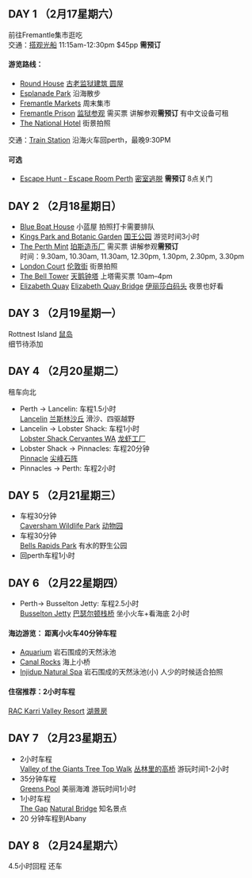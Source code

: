 ## DAY 1 （2月17星期六）  
前往Fremantle集市逛吃  
交通：[搭观光船](https://www.tripadvisor.com.au/AttractionProductReview-g255103-d11448853-One_way_or_Return_Sightseeing_Cruise_between_Perth_and_Fremantle-Perth_Greater_Per.html) 11:15am-12:30pm $45pp **需预订**  
#### 游览路线：
- [Round House](https://maps.app.goo.gl/EfECKzSSj5YpQCxH7) [古老监狱建筑 圆屋](https://you.ctrip.com/sight/fremantle813/1951904.html#ctm_ref=www_hp_bs_lst)  
- [Esplanade Park](https://maps.app.goo.gl/pngzrjKBcxAmnfkM9) 沿海散步
- [Fremantle Markets](https://maps.app.goo.gl/E3Xq3Lwt2shumoJZ8) 周末集市
- [Fremantle Prison](https://maps.app.goo.gl/MfN44fss2ryyQXVVA)  [监狱参观](https://you.ctrip.com/sight/fremantle813/25152.html#ctm_ref=www_hp_bs_lst) 需买票 讲解参观**需预订** 有中文设备可租  
- [The National Hotel](https://maps.app.goo.gl/gnKAM8jxiECA3Pnz7) 街景拍照  

交通：[Train Station](https://maps.app.goo.gl/hr5Gg1Px9mwCoJGy8) 沿海火车回perth，最晚9:30PM  

#### 可选
- [Escape Hunt - Escape Room Perth](https://maps.app.goo.gl/PmydFB2PJiRMnA2Z6)  [密室逃脱](https://escapehunt.com/au/perth/)  **需预订**  8点关门  

## DAY 2 （2月18星期日）  
- [Blue Boat House](https://maps.app.goo.gl/qVLeuSMJs781cLR29) 小蓝屋 拍照打卡需要排队  
- [Kings Park and Botanic Garden](https://maps.app.goo.gl/dP7FMf45LNK62a4eA)  [国王公园](https://you.ctrip.com/sight/kingspark2125347/1484437.html)  游览时间3小时  
- [The Perth Mint](https://maps.app.goo.gl/bwYiPC1hqXA9Kcfk7)  [珀斯造币厂](https://you.ctrip.com/sight/eastperth1466703/21371.html#ctm_ref=www_hp_bs_lst)  需买票 讲解参观**需预订**  
  时间：9.30am, 10.30am, 11.30am, 12.30pm, 1.30pm, 2.30pm, 3.30pm  
- [London Court](https://maps.app.goo.gl/mkb6WDk6CjecTVVc9)  [伦敦街](https://you.ctrip.com/sight/perth2014499/1484475.html#ctm_ref=www_hp_bs_lst)  街景拍照   
- [The Bell Tower](https://maps.app.goo.gl/Ugvv4rdCLkciUHpL6)  [天鹅钟塔](https://you.ctrip.com/sight/perth2014499/1484434.html#ctm_ref=www_hp_bs_lst)  上塔需买票 10am–4pm  
- [Elizabeth Quay](https://maps.app.goo.gl/R3E8v6Lm6vdNKdJz6)  [Elizabeth Quay Bridge](https://maps.app.goo.gl/PDPHLPD5NXUiofi79)   [伊丽莎白码头](https://you.ctrip.com/sight/perth2014499/4931396.html) 夜景也好看    


## DAY 3 （2月19星期一）  

Rottnest Island [鼠岛](https://you.ctrip.com/sight/rottnestisland16918/25729.html)  
细节待添加

## DAY 4 （2月20星期二）    
租车向北
- Perth -> Lancelin: 车程1.5小时  
  [Lancelin](https://maps.app.goo.gl/A4p6ccFvzvza36SZ6) [兰斯林沙丘](https://www.tripadvisor.cn/Attraction_Review-g495064-d4556596-Reviews-Lancelin_Sand_Dunes-Lancelin_Western_Australia.html)  滑沙、四驱越野  
- Lancelin -> Lobster Shack: 车程1小时  
  [Lobster Shack Cervantes WA](https://maps.app.goo.gl/XqVvSRSBPLZUGMucA)  [龙虾工厂](https://you.ctrip.com/sight/cervantes16951/4885656.html)  
- Lobster Shack -> Pinnacles: 车程20分钟  
  [Pinnacle](https://maps.app.goo.gl/y6XQYxFy4EaoGeJ99)  [尖峰石阵](https://you.ctrip.com/sight/nambung1470005/107578.html#ctm_ref=www_hp_bs_lst)  
- Pinnacles -> Perth: 车程2小时

## DAY 5 （2月21星期三） 
- 车程30分钟  
  [Caversham Wildlife Park](https://maps.app.goo.gl/nbZoyJp66N3spQmc8) [动物园](https://www.tripadvisor.cn/Attraction_Review-g2486522-d565248-Reviews-Caversham_Wildlife_Park-Whiteman_Swan_Valley_Greater_Perth_Western_Australia.html)  
- 车程30分钟  
  [Bells Rapids Park](https://maps.app.goo.gl/s7WSwwic7B7sahi88) 有水的野生公园
- 回perth车程1小时  

## DAY 6 （2月22星期四）    
- Perth-> Busselton Jetty: 车程2.5小时  
  [Busselton Jetty](https://maps.app.goo.gl/S5SypPPHHAJv4Y857)    [巴瑟尔顿栈桥](https://you.ctrip.com/sight/busselton1695/2131610.html)  坐小火车+看海底 2小时
#### 海边游览： 距离小火车40分钟车程
- [Aquarium](https://maps.app.goo.gl/qTwmoZtp5uktTyELA)  岩石围成的天然泳池  
- [Canal Rocks](https://maps.app.goo.gl/24gqd3p4tZFMriDB7)  海上小桥  
- [Injidup Natural Spa](https://maps.app.goo.gl/7WDXvKBPf17iNcB69)  岩石围成的天然泳池(小) 人少的时候适合拍照
#### 住宿推荐：2小时车程
[RAC Karri Valley Resort](https://maps.app.goo.gl/uL9BeBzXoK5tjNUu5)    [湖景房](https://www.booking.com/hotel/au/karri-valley-resort.en-gb.html?aid=356933&label=metagha-link-MRAU-hotel-287716_dev-desktop_los-1_bw-34_dow-Wednesday_defdate-0_room-0_gstadt-2_rateid-public_aud-7380914326_gacid-6554594053_mcid-10_ppa-0_clrid-0_ad-1_gstkid-0_checkin-20240221_ppt-_lp-1000422_r-13045182991378499070&sid=9383d6cff8c66436151a7f05c91723a6&all_sr_blocks=25134606_353086637_2_42_0;checkin=2024-02-22;checkout=2024-02-23;dest_id=-1594481;dest_type=city;dist=0;group_adults=2;group_children=0;hapos=1;highlighted_blocks=25134606_353086637_2_42_0;hpos=1;matching_block_id=25134606_353086637_2_42_0;no_rooms=1;req_adults=2;req_children=0;room1=A%2CA;sb_price_type=total;sr_order=popularity;sr_pri_blocks=25134606_353086637_2_42_0__29500;srepoch=1705586512;srpvid=427b62a6339a01a7;type=total;ucfs=1&)


## DAY 7 （2月23星期五）  
- 2小时车程  
  [Valley of the Giants Tree Top Walk](https://maps.app.goo.gl/hxh4EydYjXGcBihH8)  [丛林里的高桥](https://www.tripadvisor.cn/Attraction_Review-g488368-d2415480-Reviews-Tree_Top_Walk-Walpole_Western_Australia.html)  游玩时间1-2小时  
- 35分钟车程  
  [Greens Pool](https://maps.app.goo.gl/XThkY3dBfauQ1kgY8)  美丽海滩 游玩时间1小时   
- 1小时车程  
  [The Gap](https://maps.app.goo.gl/nycfWp1CQEmhMLBr7)  [Natural Bridge](https://maps.app.goo.gl/H95qr5iBnJ6pXWC99) 知名景点  
- 20 分钟车程到Abany

## DAY 8 （2月24星期六）  
4.5小时回程 还车
